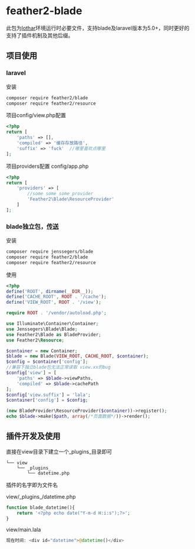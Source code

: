 # feather2-blade

此包为[lothar](http://github.com/feather-team/lothar)环境运行时必要文件，支持blade及laravel版本为5.0+，同时更好的支持了插件机制及其他后缀。

## 项目使用

### laravel

安装
```sh
composer require feather2/blade
composer require feather2/resource  
```

项目config/view.php配置

```php
<?php
return [
    'paths' => [],
    'compiled' => '缓存存放路径',
    'suffix' => 'fuck'  //哪里喜欢点哪里
];
```

项目providers配置 config/app.php
```php
<?php
return [
    'providers' => [
        //some some some provider
        'Feather2\Blade\ResourceProvider'
    ]
];
```

### blade独立包，[传送](https://github.com/jenssegers/blade)

安装
```sh
composer require jenssegers/blade
composer require feather2/blade
composer require feather2/resource  
```

使用
```php
<?php
define('ROOT', dirname(__DIR__));
define('CACHE_ROOT', ROOT . '/cache');
define('VIEW_ROOT', ROOT . '/view');

require ROOT . '/vendor/autoload.php';

use Illuminate\Container\Container;
use Jenssegers\Blade\Blade;
use Feather2\Blade as BladeProvider;
use Feather2\Resource;

$container = new Container;
$blade = new Blade(VIEW_ROOT, CACHE_ROOT, $container);
$config = $container['config'];
//兼容下独立blade包无法正常读取 view.xx的bug
$config['view'] = [
    'paths' => $blade->viewPaths,
    'compiled' => $blade->cachePath
];
$config['view.suffix'] = 'lala';
$container['config'] = $config;

(new BladeProvider\ResourceProvider($container))->register();
echo $blade->make($path, array(/*页面数据*/))->render();
```

## 插件开发及使用

直接在view目录下建立一个\_plugins\_目录即可
```
└── view
    └── _plugins_
        └── datetime.php
```

插件的名字即为文件名

view/\_plugins\_/datetime.php
```php
function blade_datetime(){
    return '<?php echo date("Y-m-d H:i:s");?>';
}
```

view/main.lala
```php
现在时间: <div id="datetime">@datetime()</div>
```
